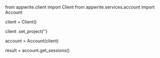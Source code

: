 from appwrite.client import Client
from appwrite.services.account import Account

client = Client()

client
    .set_project('')

account = Account(client)

result = account.get_sessions()

